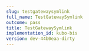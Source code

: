 ```yaml
---
slug: testgatewaysymlink
full_name: TestGatewaySymlink
outcome: pass
title: TestGatewaySymlink
implementation_id: kubo-bis
version: dev-44b0eaa-dirty
---
```


